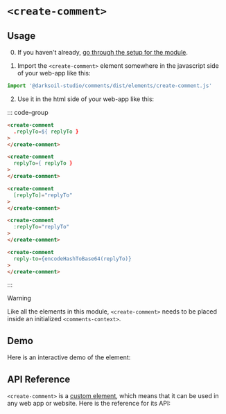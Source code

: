 # `<create-comment>`

## Usage

0. If you haven't already, [go through the setup for the module](/setup).

1. Import the `<create-comment>` element somewhere in the javascript side of your web-app like this:

```js
import '@darksoil-studio/comments/dist/elements/create-comment.js'
```

2. Use it in the html side of your web-app like this:


::: code-group
```html [Lit]
<create-comment 
  .replyTo=${ replyTo }
>
</create-comment>
```

```html [React]
<create-comment
  replyTo={ replyTo }
>
</create-comment>
```

```html [Angular]
<create-comment
  [replyTo]="replyTo"
>
</create-comment>
```

```html [Vue]
<create-comment
  :replyTo="replyTo"
>
</create-comment>
```

```html [Svelte]
<create-comment
  reply-to={encodeHashToBase64(replyTo)}
>
</create-comment>
```
:::

> [!WARNING]
> Like all the elements in this module, `<create-comment>` needs to be placed inside an initialized `<comments-context>`.

## Demo

Here is an interactive demo of the element:

<element-demo>
</element-demo>

<script setup>
import { onMounted } from "vue";
import { ProfilesClient, ProfilesStore } from '@darksoil-studio/profiles-zome';
import { demoProfiles, ProfilesZomeMock } from '@darksoil-studio/profiles-zome/dist/mocks.js';
import { decodeHashFromBase64 } from '@holochain/client';
import { render, html } from "lit";

import { CommentsZomeMock, sampleComment } from "../../ui/src/mocks.ts";
import { CommentsStore } from "../../ui/src/comments-store.ts";
import { CommentsClient } from "../../ui/src/comments-client.ts";

onMounted(async () => {
  // Elements need to be imported on the client side, not the SSR side
  // Reference: https://vitepress.dev/guide/ssr-compat#importing-in-mounted-hook
  await import('@api-viewer/docs/lib/api-docs.js');
  await import('@api-viewer/demo/lib/api-demo.js');
  await import('@darksoil-studio/profiles-zome/dist/elements/profiles-context.js');
  if (!customElements.get('comments-context')) await import('../../ui/src/elements/comments-context.ts');
  if (!customElements.get('create-comment')) await import('../../ui/src/elements/create-comment.ts');

  const profiles = await demoProfiles();

  const profilesMock = new ProfilesZomeMock(
    profiles,
    Array.from(profiles.keys())[0]
  );
  const profilesStore = new ProfilesStore(new ProfilesClient(profilesMock, "comments_test"));

  const mock = new CommentsZomeMock();
  const client = new CommentsClient(mock, "comments_test");

  const comment = await sampleComment(client);

  const record = await mock.create_comment(comment);

  const store = new CommentsStore(client);
  
  render(html`
    <profiles-context .store=${profilesStore}>
      <comments-context .store=${store}>
        <api-demo src="custom-elements.json" only="create-comment" exclude-knobs="store">
        </api-demo>
      </comments-context>
    </profiles-context>
  `, document.querySelector('element-demo'))
  })


</script>

## API Reference

`<create-comment>` is a [custom element](https://web.dev/articles/custom-elements-v1), which means that it can be used in any web app or website. Here is the reference for its API:

<api-docs src="custom-elements.json" only="create-comment">
</api-docs>
